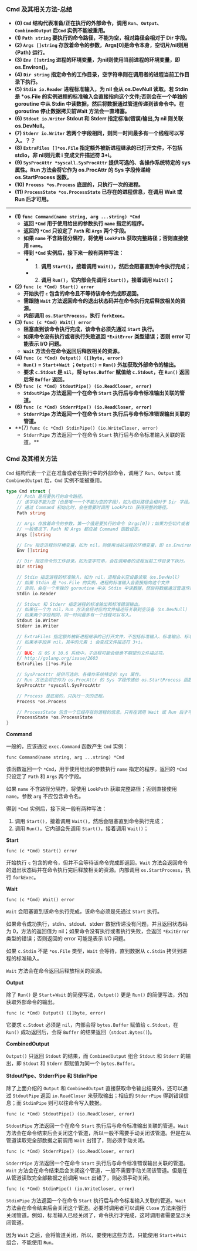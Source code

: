 ### Cmd 及其相关方法-总结

- **(0) `Cmd` 结构代表准备/正在执行的外部命令，调用 `Run`、`Output`、`CombinedOutput` 后`Cmd` 实例不能被重用。**
- **(1) `Path string` 要执行的命令路径，不能为空，相对路径会相对于 Dir 字段。**
- **(2) `Args []string` 存放着命令的参数，Args[0]是命令本身，空切片/nil则用 {Path} 运行。**
- **(3) `Env []string` 进程的环境变量，为nil则使用当前进程的环境变量，即 os.Environ()。**
- **(4) `Dir string` 指定命令的工作目录，空字符串则在调用者的进程当前工作目录下执行。**
- **(5) `Stdin io.Reader` 进程标准输入，为 nil 会从 os.DevNull 读取。若  Stdin 是 \*os.File 的实例进程的标准输入会直接指向这个文件;否则会在一个单独的 goroutine 中从 Stdin 中读数据，然后将数据通过管道传递到该命令中。在 goroutine 停止数据拷贝前Wait 方法会一直堵塞。**
- **(6) `Stdout io.Writer` Stdout 和 Stderr 指定标准(错误)输出,为 nil 则关联 os.DevNull。**
- **(7) `Stderr io.Writer` 若两个字段相同，则同一时间最多有一个线程可以写入。？？**
- **(8) `ExtraFiles []*os.File` 指定额外被新进程继承的已打开文件，不包括stdio，非 nil则元素 i 变成文件描述符 3+i。**
- **(9) `SysProcAttr *syscall.SysProcAttr`  提供可选的、各操作系统特定的 sys 属性。Run 方法会将它作为 os.ProcAttr 的 Sys 字段传递给 os.StartProcess 函数。**
- **(10) `Process *os.Process` 底层的，只执行一次的进程。**
- **(11) `ProcessState *os.ProcessState` 已存在的进程信息，在调用 Wait 或 Run 后才可用。**

--- 

- **(1) `func Command(name string, arg ...string) *Cmd`**
  - **返回 `*Cmd` 用于使用给出的参数执行 `name` 指定的程序。**
  - **返回的 `*Cmd` 只设定了 `Path` 和 `Args` 两个字段。**
  - **如果 `name` 不含路径分隔符，将使用 `LookPath` 获取完整路径；否则直接使用 `name`。**
  - **得到 `*Cmd` 实例后，接下来一般有两种写法：**
    - 1. **调用 `Start()`，接着调用 `Wait()`，然后会阻塞直到命令执行完成；**
    - 2. **调用 `Run()`，它内部会先调用 `Start()`，接着调用 `Wait()`；**
- **(2) `func (c *Cmd) Start() error`**
  - **开始执行 `c` 包含的命令且不等待该命令完成即返回。**
  - **需跟随 `Wait` 方法返回命令的退出状态码并在命令执行完后释放相关的资源。**
  - **内部调用 `os.StartProcess`，执行 `forkExec`。**
- **(3) `func (c *Cmd) Wait() error`**
  - **阻塞直到该命令执行完成，该命令必须先通过 `Start` 执行。**
  - **如果命令没有执行或者执行失败返回 `*ExitError` 类型错误；否则 error 可能表示 I/O 问题。**
  - **`Wait` 方法会在命令返回后释放相关的资源。**
- **(4) `func (c *Cmd) Output() ([]byte, error)`**
  - **`Run()` = `Start`+`Wait` ；`Output()` = `Run()` 外加获取外部命令的输出。**
  - **要求 `c.Stdout` 是 `nil`，将 `bytes.Buffer` 赋值给 `c.Stdout`，在 `Run()` 返回后将 `Buffer` 返回。**
- **(5) `func (c *Cmd) StdoutPipe() (io.ReadCloser, error)`**
  - **`StdoutPipe` 方法返回一个在命令 `Start` 执行后与命令标准输出关联的管道。**
- **(6) `func (c *Cmd) StderrPipe() (io.ReadCloser, error)`**
  - **`StderrPipe` 方法返回一个在命令 `Start` 执行后与命令标准错误输出关联的管道。**
- **(7) `func (c *Cmd) StdinPipe() (io.WriteCloser, error)`
  - `StderrPipe` 方法返回一个在命令 `Start` 执行后与命令标准输入关联的管道。**

### Cmd 及其相关方法

`Cmd` 结构代表一个正在准备或者在执行中的外部命令，调用了 `Run`、`Output` 或 `CombinedOutput` 后，`Cmd` 实例不能被重用。

```go
type Cmd struct {
    // Path 是将要执行的命令路径。
    // 该字段不能为空（也是唯一一个不能为空的字段），如为相对路径会相对于 Dir 字段。
    // 通过 Command 初始化时，会在需要时调用 LookPath 获得完整的路径。
    Path string

    // Args 存放着命令的参数，第一个值是要执行的命令（Args[0])；如果为空切片或者 nil，使用 {Path} 运行。
    // 一般情况下，Path 和 Args 都应被 Command 函数设定。
    Args []string

    // Env 指定进程的环境变量，如为 nil，则使用当前进程的环境变量，即 os.Environ()，一般就是当前系统的环境变量。
    Env []string

    // Dir 指定命令的工作目录。如为空字符串，会在调用者的进程当前工作目录下执行。
    Dir string

    // Stdin 指定进程的标准输入，如为 nil，进程会从空设备读取（os.DevNull）
    // 如果 Stdin 是 *os.File 的实例，进程的标准输入会直接指向这个文件
    // 否则，会在一个单独的 goroutine 中从 Stdin 中读数据，然后将数据通过管道传递到该命令中（也就是从 Stdin 读到数据后，写入管道，该命令可以从管道读到这个数据）。在 goroutine 停止数据拷贝之前（停止的原因如遇到 EOF 或其他错误，或管道的 write 端错误），Wait 方法会一直堵塞。
    Stdin io.Reader

    // Stdout 和 Stderr 指定进程的标准输出和标准错误输出。
    // 如果任一个为 nil，Run 方法会将对应的文件描述符关联到空设备（os.DevNull）
    // 如果两个字段相同，同一时间最多有一个线程可以写入。
    Stdout io.Writer
    Stderr io.Writer

    // ExtraFiles 指定额外被新进程继承的已打开文件，不包括标准输入、标准输出、标准错误输出。
    // 如果本字段非 nil，其中的元素 i 会变成文件描述符 3+i。
    //
    // BUG: 在 OS X 10.6 系统中，子进程可能会继承不期望的文件描述符。
    // http://golang.org/issue/2603
    ExtraFiles []*os.File

    // SysProcAttr 提供可选的、各操作系统特定的 sys 属性。
    // Run 方法会将它作为 os.ProcAttr 的 Sys 字段传递给 os.StartProcess 函数。
    SysProcAttr *syscall.SysProcAttr

    // Process 是底层的，只执行一次的进程。
    Process *os.Process

    // ProcessState 包含一个已经存在的进程的信息，只有在调用 Wait 或 Run 后才可用。
    ProcessState *os.ProcessState
}
```

**Command**

一般的，应该通过 `exec.Command` 函数产生 `Cmd` 实例：

`func Command(name string, arg ...string) *Cmd`

该函数返回一个 `*Cmd`，用于使用给出的参数执行 `name` 指定的程序。返回的 `*Cmd` 只设定了 `Path` 和 `Args` 两个字段。

如果 `name` 不含路径分隔符，将使用 `LookPath` 获取完整路径；否则直接使用 `name`。参数 `arg` 不应包含命令名。

得到 `*Cmd` 实例后，接下来一般有两种写法：

1. 调用 `Start()`，接着调用 `Wait()`，然后会阻塞直到命令执行完成；
2. 调用 `Run()`，它内部会先调用 `Start()`，接着调用 `Wait()`；

**Start**

`func (c *Cmd) Start() error`

开始执行 `c` 包含的命令，但并不会等待该命令完成即返回。`Wait` 方法会返回命令的退出状态码并在命令执行完后释放相关的资源。内部调用 `os.StartProcess`，执行 `forkExec`。

**Wait**

`func (c *Cmd) Wait() error`

`Wait` 会阻塞直到该命令执行完成，该命令必须是先通过 `Start` 执行。

如果命令成功执行，stdin、stdout、stderr 数据传递没有问题，并且返回状态码为 0，方法的返回值为 nil；如果命令没有执行或者执行失败，会返回 `*ExitError` 类型的错误；否则返回的 error 可能是表示 I/O 问题。

如果 `c.Stdin` 不是 `*os.File` 类型，`Wait` 会等待，直到数据从 `c.Stdin` 拷贝到进程的标准输入。

`Wait` 方法会在命令返回后释放相关的资源。

**Output**

除了 `Run()` 是 `Start`+`Wait` 的简便写法，`Output()` 更是 `Run()` 的简便写法，外加获取外部命令的输出。

`func (c *Cmd) Output() ([]byte, error)`

它要求 `c.Stdout` 必须是 `nil`，内部会将 `bytes.Buffer` 赋值给 `c.Stdout`，在 `Run()` 成功返回后，会将 `Buffer` 的结果返回（`stdout.Bytes()`)。 

**CombinedOutput**

`Output()` 只返回 `Stdout` 的结果，而 `CombinedOutput` 组合 `Stdout` 和 `Stderr` 的输出，即 `Stdout` 和 `Stderr` 都赋值为同一个 `bytes.Buffer`。 

**StdoutPipe、StderrPipe 和 StdinPipe**

除了上面介绍的 `Output` 和 `CombinedOutput` 直接获取命令输出结果外，还可以通过 `StdoutPipe` 返回 `io.ReadCloser` 来获取输出；相应的 `StderrPipe` 得到错误信息；而 `StdinPipe` 则可以往命令写入数据。

`func (c *Cmd) StdoutPipe() (io.ReadCloser, error)`

`StdoutPipe` 方法返回一个在命令 `Start` 执行后与命令标准输出关联的管道。`Wait` 方法会在命令结束后会关闭这个管道，所以一般不需要手动关闭该管道。但是在从管道读取完全部数据之前调用 `Wait` 出错了，则必须手动关闭。

`func (c *Cmd) StderrPipe() (io.ReadCloser, error)`

`StderrPipe` 方法返回一个在命令 `Start` 执行后与命令标准错误输出关联的管道。`Wait` 方法会在命令结束后会关闭这个管道，一般不需要手动关闭该管道。但是在从管道读取完全部数据之前调用 `Wait` 出错了，则必须手动关闭。

`func (c *Cmd) StdinPipe() (io.WriteCloser, error)`

`StdinPipe` 方法返回一个在命令 `Start` 执行后与命令标准输入关联的管道。`Wait` 方法会在命令结束后会关闭这个管道。必要时调用者可以调用 `Close` 方法来强行关闭管道。例如，标准输入已经关闭了，命令执行才完成，这时调用者需要显示关闭管道。

因为 `Wait` 之后，会将管道关闭，所以，要使用这些方法，只能使用 `Start`+`Wait` 组合，不能使用 `Run`。
